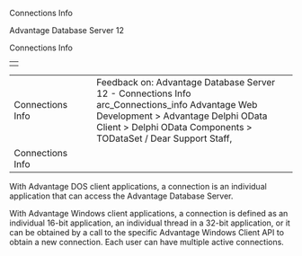 Connections Info




Advantage Database Server 12  

Connections Info

|  |
| --- |
|  |

|  |  |  |  |  |
| --- | --- | --- | --- | --- |
| Connections Info |  |  | Feedback on: Advantage Database Server 12 - Connections Info arc\_Connections\_info Advantage Web Development > Advantage Delphi OData Client > Delphi OData Components > TODataSet / Dear Support Staff, |  |
| Connections Info |  |  |  |  |

With Advantage DOS client applications, a connection is an individual application that can access the Advantage Database Server.

With Advantage Windows client applications, a connection is defined as an individual 16-bit application, an individual thread in a 32-bit application, or it can be obtained by a call to the specific Advantage Windows Client API to obtain a new connection. Each user can have multiple active connections.